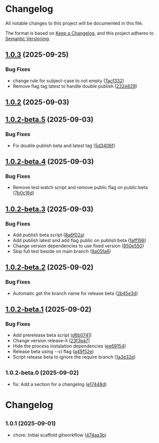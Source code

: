 # Changelog

All notable changes to this project will be documented in this file.

The format is based on [Keep a Changelog](https://keepachangelog.com/en/1.0.0/),
and this project adheres to [Semantic Versioning](https://semver.org/spec/v2.0.0.html).

## [1.0.3](https://github.com/arizmuajianisan/gitworkflow/compare/v1.0.2...v1.0.3) (2025-09-25)

### Bug Fixes

- change rule for subject-case to not empty ([7acf332](https://github.com/arizmuajianisan/gitworkflow/commit/7acf3321b29b2f0ac18870e7ab11b7606015a2dc))
- Remove flag tag latest to handle double publish ([232e829](https://github.com/arizmuajianisan/gitworkflow/commit/232e8299c35a62dcf407958beddc98109e8aa6fa))

## [1.0.2](https://github.com/arizmuajianisan/gitworkflow/compare/v1.0.2-beta.5...v1.0.2) (2025-09-03)

## [1.0.2-beta.5](https://github.com/arizmuajianisan/gitworkflow/compare/v1.0.2-beta.4...v1.0.2-beta.5) (2025-09-03)

### Bug Fixes

- Fix double publish beta and latest tag ([5d3406f](https://github.com/arizmuajianisan/gitworkflow/commit/5d3406f21a9b1780f3cff79c34afccd5a9c97c53))

## [1.0.2-beta.4](https://github.com/arizmuajianisan/gitworkflow/compare/v1.0.2-beta.3...v1.0.2-beta.4) (2025-09-03)

### Bug Fixes

- Remove test:watch script and remove public flag on public:beta ([7b0c16d](https://github.com/arizmuajianisan/gitworkflow/commit/7b0c16d1b3e2d900d9a5a5273dea57ec71ebcf5e))

## [1.0.2-beta.3](https://github.com/arizmuajianisan/gitworkflow/compare/v1.0.2-beta.2...v1.0.2-beta.3) (2025-09-03)

### Bug Fixes

- Add publish beta script ([8a6f02a](https://github.com/arizmuajianisan/gitworkflow/commit/8a6f02a9a981073010bb6ed40e9d99742f93b398))
- Add publish latest and add flag public on publish:beta ([1aff198](https://github.com/arizmuajianisan/gitworkflow/commit/1aff198a1555e108761165d7ed1a044b2d41594b))
- Change version dependencies to use fixed version ([850e550](https://github.com/arizmuajianisan/gitworkflow/commit/850e550b7dcba6f8d4d086f6d8731093158b5eca))
- Skip full test beside on main branch ([9a05fa6](https://github.com/arizmuajianisan/gitworkflow/commit/9a05fa67a4dd9ee7e58a5ecf70ca270edf9e5564))

## [1.0.2-beta.2](https://github.com/arizmuajianisan/gitworkflow/compare/v1.0.2-beta.1...v1.0.2-beta.2) (2025-09-02)

### Bug Fixes

- Automatic get the branch name for release beta ([2b45e3d](https://github.com/arizmuajianisan/gitworkflow/commit/2b45e3dbb9ca057793bbc33839241551c93369ba))

## [1.0.2-beta.1](https://github.com/arizmuajianisan/gitworkflow/compare/v1.0.2-beta.0...v1.0.2-beta.1) (2025-09-02)

### Bug Fixes

- Add prerelease beta script ([d6b0741](https://github.com/arizmuajianisan/gitworkflow/commit/d6b074115421513ba47a2b852a2494b4366c1dd3))
- Change version release-it ([23f3ea7](https://github.com/arizmuajianisan/gitworkflow/commit/23f3ea78a66da480707d118975493c949a5d62bb))
- Hide the process instalation dependencies ([ee69154](https://github.com/arizmuajianisan/gitworkflow/commit/ee69154b2f5785b2ddaaf6f926b9fb7e75cc24b1))
- Release beta using --ci flag ([a49f52e](https://github.com/arizmuajianisan/gitworkflow/commit/a49f52e4149dedc88c71109d3220f48017572dff))
- Script release beta to ignore the require branch ([1a3e32e](https://github.com/arizmuajianisan/gitworkflow/commit/1a3e32ea6ef88c239c0ffe541286fc9ea36fe205))

## <small>1.0.2-beta.0 (2025-09-02)</small>

- fix: Add a section for a changelog ([e17448d](https://github.com/arizmuajianisan/gitworkflow/commit/e17448d))

# Changelog

## <small>1.0.1 (2025-09-01)</small>

- chore: Initial scaffold gitworkflow ([474aa3b](https://github.com/arizmuajianisan/gitworkflow/commit/474aa3b))
